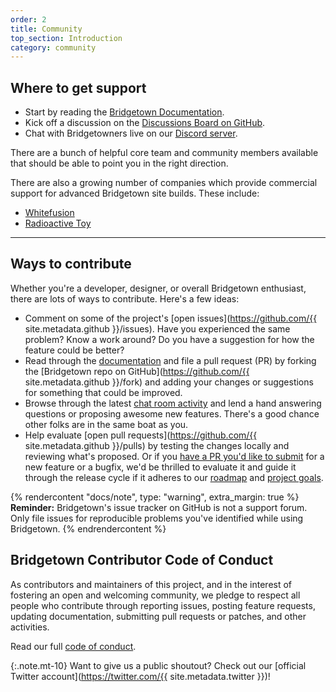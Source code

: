 ```yaml
---
order: 2
title: Community
top_section: Introduction
category: community
---
```


## Where to get support

* Start by reading the [Bridgetown Documentation](/docs/).
* Kick off a discussion on the [Discussions Board on GitHub](https://github.com/bridgetownrb/bridgetown/discussions).
* Chat with Bridgetowners live on our [Discord server](https://discord.gg/4E6hktQGz4).

There are a bunch of helpful core team and community members available that should be able to point you in the right direction.

There are also a growing number of companies which provide commercial support for advanced Bridgetown site builds. These include:

* [Whitefusion](https://www.whitefusion.studio)
* [Radioactive Toy](https://radioactivetoy.tech)

----

## Ways to contribute

Whether you're a developer, designer, or overall Bridgetown enthusiast, there are lots of ways to contribute. Here's a few ideas:

* Comment on some of the project's [open issues](https://github.com/{{ site.metadata.github }}/issues). Have you experienced the same problem? Know a work around? Do you have a suggestion for how the feature could be better?
* Read through the [documentation](/docs/) and file a pull request (PR) by forking the [Bridgetown repo on GitHub](https://github.com/{{ site.metadata.github }}/fork) and adding your changes or suggestions for something that could be improved.
* Browse through the latest [chat room activity](https://discord.gg/4E6hktQGz4) and lend a hand answering questions or proposing awesome new features. There's a good chance other folks are in the same boat as you.
* Help evaluate [open pull requests](https://github.com/{{ site.metadata.github }}/pulls) by testing the changes locally and reviewing what's proposed. Or if you [have a PR you'd like to submit](https://github.com/bridgetownrb/bridgetown/blob/main/CONTRIBUTING.md) for a new feature or a bugfix, we'd be thrilled to evaluate it and guide it through the release cycle if it adheres to our [roadmap](/about/#roadmap) and [project goals](/docs/philosophy/).

{% rendercontent "docs/note", type: "warning", extra_margin: true %}
**Reminder:** Bridgetown's issue tracker on GitHub is not a support forum. Only file issues for reproducible problems you've identified while using Bridgetown.
{% endrendercontent %}

## Bridgetown Contributor Code of Conduct

As contributors and maintainers of this project, and in the interest of fostering an open and welcoming community, we pledge to respect all people who contribute through reporting issues, posting feature requests, updating documentation, submitting pull requests or patches, and other activities.

Read our full [code of conduct](https://github.com/bridgetownrb/bridgetown/blob/main/CODE_OF_CONDUCT.md).

{:.note.mt-10}
Want to give us a public shoutout? Check out our [official Twitter account](https://twitter.com/{{ site.metadata.twitter }})!
